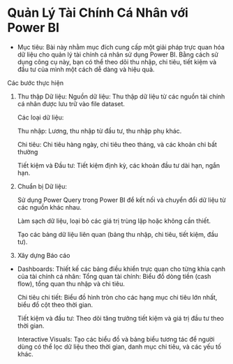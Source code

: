 # Quản Lý Tài Chính Cá Nhân với Power BI
- Mục tiêu: Bài này nhằm mục đích cung cấp một giải pháp trực quan hóa dữ liệu cho quản lý tài chính cá nhân sử dụng Power BI. Bằng cách sử dụng công cụ này, bạn có thể theo dõi thu nhập, chi tiêu, tiết kiệm và đầu tư của mình một cách dễ dàng và hiệu quả.

Các bước thực hiện
1. Thu thập Dữ liệu:
   Nguồn dữ liệu: Thu thập dữ liệu từ các nguồn tài chính cá nhân được lưu trữ vào file dataset.

   Các loại dữ liệu:

   Thu nhập: Lương, thu nhập từ đầu tư, thu nhập phụ khác.

   Chi tiêu: Chi tiêu hàng ngày, chi tiêu theo tháng, và các khoản chi bất thường

   Tiết kiệm và Đầu tư: Tiết kiệm định kỳ, các khoản đầu tư dài hạn, ngắn hạn.

2. Chuẩn bị Dữ liệu:
   
   Sử dụng Power Query trong Power BI để kết nối và chuyển đổi dữ liệu từ các nguồn khác nhau.

   Làm sạch dữ liệu, loại bỏ các giá trị trùng lặp hoặc không cần thiết.

   Tạo các bảng dữ liệu liên quan (bảng thu nhập, chi tiêu, tiết kiệm, đầu tư).

3. Xây dựng Báo cáo
- Dashboards: Thiết kế các bảng điều khiển trực quan cho từng khía cạnh của tài chính cá nhân:
  Tổng quan tài chính: Biểu đồ dòng tiền (cash flow), tổng quan thu nhập và chi tiêu.
  
  Chi tiêu chi tiết: Biểu đồ hình tròn cho các hạng mục chi tiêu lớn nhất, biểu đồ cột theo thời gian.

  Tiết kiệm và đầu tư: Theo dõi tăng trưởng tiết kiệm và giá trị đầu tư theo thời gian.

  Interactive Visuals: Tạo các biểu đồ và bảng biểu tương tác để người dùng có thể lọc dữ liệu theo thời gian, danh mục chi tiêu, và các yếu tố khác.


